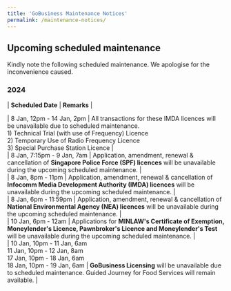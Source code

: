```yaml
---
title: 'GoBusiness Maintenance Notices'
permalink: /maintenance-notices/
---
```


## Upcoming scheduled maintenance

Kindly note the following scheduled maintenance. We apologise for the inconvenience caused. 


### 2024 

| **Scheduled Date** | **Remarks** |  


| 8 Jan, 12pm - 14 Jan, 2pm | All transactions for these IMDA licences will be unavailable due to scheduled maintenance.<br>1) Technical Trial (with use of Frequency) Licence<br>2) Temporary Use of Radio Frequency Licence<br>3) Special Purchase Station Licence |      
| 8 Jan, 7:15pm - 9 Jan, 7am | Application, amendment, renewal & cancellation of **Singapore Police Force (SPF) licences** will be unavailable during the upcoming scheduled maintenance. |      
| 8 Jan, 8pm - 11pm | Application, amendment, renewal & cancellation of **Infocomm Media Development Authority (IMDA) licences** will be unavailable during the upcoming scheduled maintenance. |   
| 8 Jan, 6pm - 11:59pm | Application, amendment, renewal & cancellation of **National Environmental Agency (NEA) licences** will be unavailable during the upcoming scheduled maintenance. |  
| 10 Jan, 6pm - 12am | Applications for **MINLAW's Certificate of Exemption, Moneylender's Licence, Pawnbroker's Licence and Moneylender's Test** will be unavailable during the upcoming scheduled maintenance. |       
| 10 Jan, 10pm - 11 Jan, 6am<br>11 Jan, 10pm - 12 Jan, 8am<br>17 Jan, 10pm - 18 Jan, 6am<br>18 Jan, 10pm - 19 Jan, 6am | **GoBusiness Licensing** will be unavailable due to scheduled maintenance. Guided Journey for Food Services will remain available. |   



<script src="/jquery/jquery.min.js"></script> <script src="/jquery/resize-tables.js"></script>
